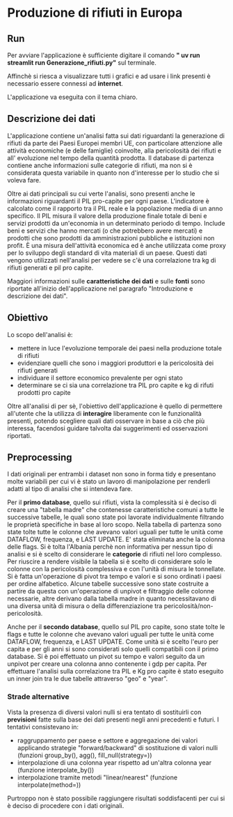 # Produzione di rifiuti in Europa

## Run
Per avviare l'applicazione è sufficiente digitare il comando **" uv run streamlit run Generazione_rifiuti.py"** sul terminale.

Affinchè si riesca a visualizzare tutti i grafici e ad usare i link presenti è necessario essere connessi ad **internet**.
 
L'applicazione va eseguita con il tema chiaro. 

## Descrizione dei dati 
L'applicazione contiene un'analisi fatta sui dati riguardanti la generazione di rifiuti da parte dei Paesi Europei membri UE, con particolare attenzione alle attività economiche (e delle famiglie) coinvolte, alla pericolosità dei rifiuti e all' evoluzione nel tempo della quantità prodotta. Il database di partenza contiene anche informazioni sulle categorie di rifiuti, ma non si è considerata questa variabile in quanto non d'interesse per lo studio che si voleva fare. 

Oltre ai dati principali su cui verte l'analisi, sono presenti anche le informazioni riguardanti il PIL pro-capite per ogni paese. L'indicatore è calcolato come il rapporto tra il PIL reale e la popolazione media di un anno specifico. Il PIL misura il valore della produzione finale totale di beni e servizi prodotti da un'economia in un determinato periodo di tempo. Include beni e servizi che hanno mercati (o che potrebbero avere mercati) e prodotti che sono prodotti da amministrazioni pubbliche e istituzioni non profit. È una misura dell'attività economica ed è anche utilizzata come proxy per lo sviluppo degli standard di vita materiali di un paese. Questi dati vengono utilizzati nell'analisi per vedere se c'è una correlazione tra kg di rifiuti generati e pil pro capite.

Maggiori informazioni sulle **caratteristiche dei dati** e sulle **fonti** sono riportate all'inizio dell'applicazione nel paragrafo "Introduzione e descrizione dei dati".

## Obiettivo
Lo scopo dell'analisi è:
- mettere in luce l'evoluzione temporale dei paesi nella produzione totale di rifiuti
- evidenziare quelli che sono i maggiori produttori e la pericolosità dei rifiuti generati
- individuare il settore economico prevalente per ogni stato
- determinare se ci sia una correlazione tra PIL pro capite e kg di rifuti prodotti pro capite

Oltre all'analisi di per sè, l'obiettivo dell'applicazione è quello di permettere all'utente che la utilizza di **interagire** liberamente con le funzionalità presenti, potendo scegliere quali dati osservare in base a ciò che più interessa, facendosi guidare talvolta dai suggerimenti ed osservazioni riportati.

## Preprocessing
I dati originali per entrambi i dataset non sono in forma tidy e presentano molte variabili per cui vi è stato un lavoro di manipolazione per renderli adatti al tipo di analisi che si intendeva fare. 

Per il **primo database**, quello sui rifiuti, vista la complessità si è deciso di creare una "tabella madre" che contenesse caratteristiche comuni a tutte le successive tabelle, le quali sono state poi lavorate individualmente filtrando le proprietà specifiche in base al loro scopo. Nella tabella di partenza sono state tolte tutte le colonne che avevano valori uguali per tutte le unità come DATAFLOW, frequenza, e LAST UPDATE. E' stata eliminata anche la colonna delle flags. Si è tolta l'Albania perchè non informativa per nessun tipo di analisi e si è scelto di considerare le **categorie** di rifiuti nel loro complesso.
Per riuscire a rendere visibile la tabella si è scelto di considerare solo le colonne con la pericolosità complessiva e con l'unità di misura le tonnellate. Si è fatta un'operazione di pivot tra tempo e valori e si sono ordinati i paesi per ordine alfabetico. Alcune tabelle successive sono state costruite a partire da questa con un'operazione di unpivot e filtraggio delle colonne necessarie, altre derivano dalla tabella madre in quanto necessitavano di una diversa unità di misura o della differenziazione tra pericolosità/non-pericolosità.

Anche per il **secondo database**, quello sul PIL pro capite, sono state tolte le flags e tutte le colonne che avevano valori uguali per tutte le unità come DATAFLOW, frequenza, e LAST UPDATE. Come unità si è scelto l'euro per capita e per gli anni si sono considerati solo quelli compatibili con il primo database. Si è poi effettuato un pivot su tempo e valori seguito da un unpivot per creare una colonna anno contenente i gdp per capita.
Per effettuare l'analisi sulla correlazione tra PIL e Kg pro capite è stato eseguito un inner join tra le due tabelle attraverso "geo" e "year".

### Strade alternative
Vista la presenza di diversi valori nulli si era tentato di sostituirli con **previsioni** fatte sulla base dei dati presenti negli anni precedenti e futuri.
I tentativi consistevano in:
- raggruppamento per paese e settore e aggregazione dei valori applicando strategie "forward/backward" di sostituzione di valori nulli (funzioni group_by(), agg(), fill_null(strategy=))
- interpolazione di una colonna year rispetto ad un'altra colonna year (funzione interpolate_by())
- interpolazione tramite metodi "linear/nearest" (funzione interpolate(method=))

 Purtroppo non è stato possibile raggiungere risultati soddisfacenti per cui si è deciso di procedere con i dati originali. 
